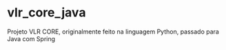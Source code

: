 # vlr_core_java
Projeto VLR CORE, originalmente feito na linguagem Python, passado para Java com Spring
